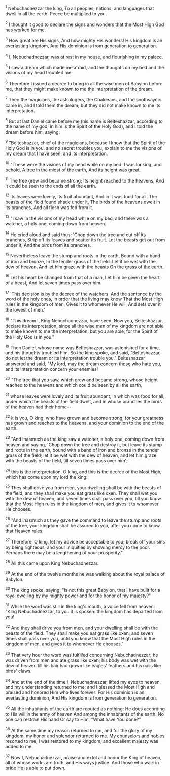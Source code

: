 <sup>1</sup> 
Nebuchadnezzar the king, To all peoples, nations, and languages that dwell in all the earth: Peace be multiplied to you. 

<sup>2</sup> 
I thought it good to declare the signs and wonders that the Most High God has worked for me. 

<sup>3</sup> 
How great are His signs, And how mighty His wonders! His kingdom is an everlasting kingdom, And His dominion is from generation to generation. 

<sup>4</sup> 
I, Nebuchadnezzar, was at rest in my house, and flourishing in my palace. 

<sup>5</sup> 
I saw a dream which made me afraid, and the thoughts on my bed and the visions of my head troubled me. 

<sup>6</sup> 
Therefore I issued a decree to bring in all the wise men of Babylon before me, that they might make known to me the interpretation of the dream. 

<sup>7</sup> 
Then the magicians, the astrologers, the Chaldeans, and the soothsayers came in, and I told them the dream; but they did not make known to me its interpretation. 

<sup>8</sup> 
But at last Daniel came before me (his name is Belteshazzar, according to the name of my god; in him is the Spirit of the Holy God), and I told the dream before him, saying: 

<sup>9</sup> 
"Belteshazzar, chief of the magicians, because I know that the Spirit of the Holy God is in you, and no secret troubles you, explain to me the visions of my dream that I have seen, and its interpretation. 

<sup>10</sup> 
"These were the visions of my head while on my bed: I was looking, and behold, A tree in the midst of the earth, And its height was great. 

<sup>11</sup> 
The tree grew and became strong; Its height reached to the heavens, And it could be seen to the ends of all the earth. 

<sup>12</sup> 
Its leaves were lovely, Its fruit abundant, And in it was food for all. The beasts of the field found shade under it, The birds of the heavens dwelt in its branches, And all flesh was fed from it. 

<sup>13</sup> 
"I saw in the visions of my head while on my bed, and there was a watcher, a holy one, coming down from heaven. 

<sup>14</sup> 
He cried aloud and said thus: 'Chop down the tree and cut off its branches, Strip off its leaves and scatter its fruit. Let the beasts get out from under it, And the birds from its branches. 

<sup>15</sup> 
Nevertheless leave the stump and roots in the earth, Bound with a band of iron and bronze, In the tender grass of the field. Let it be wet with the dew of heaven, And let him graze with the beasts On the grass of the earth. 

<sup>16</sup> 
Let his heart be changed from that of a man, Let him be given the heart of a beast, And let seven times pass over him. 

<sup>17</sup> 
'This decision is by the decree of the watchers, And the sentence by the word of the holy ones, In order that the living may know That the Most High rules in the kingdom of men, Gives it to whomever He will, And sets over it the lowest of men.' 

<sup>18</sup> 
"This dream I, King Nebuchadnezzar, have seen. Now you, Belteshazzar, declare its interpretation, since all the wise men of my kingdom are not able to make known to me the interpretation; but you are able, for the Spirit of the Holy God is in you." 

<sup>19</sup> 
Then Daniel, whose name was Belteshazzar, was astonished for a time, and his thoughts troubled him. So the king spoke, and said, "Belteshazzar, do not let the dream or its interpretation trouble you." Belteshazzar answered and said, "My lord, may the dream concern those who hate you, and its interpretation concern your enemies! 

<sup>20</sup> 
"The tree that you saw, which grew and became strong, whose height reached to the heavens and which could be seen by all the earth, 

<sup>21</sup> 
whose leaves were lovely and its fruit abundant, in which was food for all, under which the beasts of the field dwelt, and in whose branches the birds of the heaven had their home-- 

<sup>22</sup> 
it is you, O king, who have grown and become strong; for your greatness has grown and reaches to the heavens, and your dominion to the end of the earth. 

<sup>23</sup> 
"And inasmuch as the king saw a watcher, a holy one, coming down from heaven and saying, 'Chop down the tree and destroy it, but leave its stump and roots in the earth, bound with a band of iron and bronze in the tender grass of the field; let it be wet with the dew of heaven, and let him graze with the beasts of the field, till seven times pass over him'; 

<sup>24</sup> 
this is the interpretation, O king, and this is the decree of the Most High, which has come upon my lord the king: 

<sup>25</sup> 
They shall drive you from men, your dwelling shall be with the beasts of the field, and they shall make you eat grass like oxen. They shall wet you with the dew of heaven, and seven times shall pass over you, till you know that the Most High rules in the kingdom of men, and gives it to whomever He chooses. 

<sup>26</sup> 
"And inasmuch as they gave the command to leave the stump and roots of the tree, your kingdom shall be assured to you, after you come to know that Heaven rules. 

<sup>27</sup> 
Therefore, O king, let my advice be acceptable to you; break off your sins by being righteous, and your iniquities by showing mercy to the poor. Perhaps there may be a lengthening of your prosperity." 

<sup>28</sup> 
All this came upon King Nebuchadnezzar. 

<sup>29</sup> 
At the end of the twelve months he was walking about the royal palace of Babylon. 

<sup>30</sup> 
The king spoke, saying, "Is not this great Babylon, that I have built for a royal dwelling by my mighty power and for the honor of my majesty?" 

<sup>31</sup> 
While the word was still in the king's mouth, a voice fell from heaven: "King Nebuchadnezzar, to you it is spoken: the kingdom has departed from you! 

<sup>32</sup> 
And they shall drive you from men, and your dwelling shall be with the beasts of the field. They shall make you eat grass like oxen; and seven times shall pass over you, until you know that the Most High rules in the kingdom of men, and gives it to whomever He chooses." 

<sup>33</sup> 
That very hour the word was fulfilled concerning Nebuchadnezzar; he was driven from men and ate grass like oxen; his body was wet with the dew of heaven till his hair had grown like eagles' feathers and his nails like birds' claws.

<sup>34</sup> 
And at the end of the time I, Nebuchadnezzar, lifted my eyes to heaven, and my understanding returned to me; and I blessed the Most High and praised and honored Him who lives forever: For His dominion is an everlasting dominion, And His kingdom is from generation to generation. 

<sup>35</sup> 
All the inhabitants of the earth are reputed as nothing; He does according to His will in the army of heaven And among the inhabitants of the earth. No one can restrain His hand Or say to Him, "What have You done?" 

<sup>36</sup> 
At the same time my reason returned to me, and for the glory of my kingdom, my honor and splendor returned to me. My counselors and nobles resorted to me, I was restored to my kingdom, and excellent majesty was added to me. 

<sup>37</sup> 
Now I, Nebuchadnezzar, praise and extol and honor the King of heaven, all of whose works are truth, and His ways justice. And those who walk in pride He is able to put down.